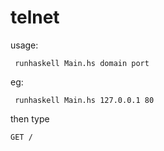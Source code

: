 # telnet

usage: 

``` runhaskell Main.hs domain port```

eg: 

``` runhaskell Main.hs 127.0.0.1 80```

then type

```GET /```
